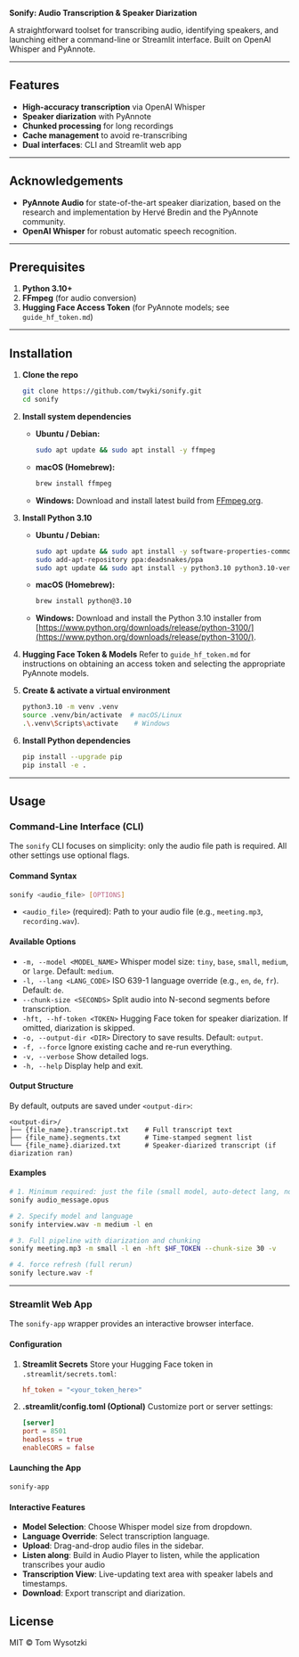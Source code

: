 **Sonify: Audio Transcription & Speaker Diarization**

A straightforward toolset for transcribing audio, identifying speakers, and launching either a command-line or Streamlit interface. Built on OpenAI Whisper and PyAnnote.

---

## Features

* **High-accuracy transcription** via OpenAI Whisper
* **Speaker diarization** with PyAnnote
* **Chunked processing** for long recordings
* **Cache management** to avoid re-transcribing
* **Dual interfaces**: CLI and Streamlit web app

---

## Acknowledgements

* **PyAnnote Audio** for state-of-the-art speaker diarization, based on the research and implementation by Hervé Bredin and the PyAnnote community.
* **OpenAI Whisper** for robust automatic speech recognition.

---

## Prerequisites

1. **Python 3.10+**
2. **FFmpeg** (for audio conversion)
3. **Hugging Face Access Token** (for PyAnnote models; see `guide_hf_token.md`)

---

## Installation

1. **Clone the repo**

   ```bash
   git clone https://github.com/twyki/sonify.git
   cd sonify
   ```

2. **Install system dependencies**

   * **Ubuntu / Debian:**

     ```bash
     sudo apt update && sudo apt install -y ffmpeg
     ```
   * **macOS (Homebrew):**

     ```bash
     brew install ffmpeg
     ```
   * **Windows:**
     Download and install latest build from [FFmpeg.org](https://ffmpeg.org).

3. **Install Python 3.10**

   * **Ubuntu / Debian:**

     ```bash
     sudo apt update && sudo apt install -y software-properties-common
     sudo add-apt-repository ppa:deadsnakes/ppa
     sudo apt update && sudo apt install -y python3.10 python3.10-venv python3.10-dev
     ```

   * **macOS (Homebrew):**

     ```bash
     brew install python@3.10
     ```

   * **Windows:**
     Download and install the Python 3.10 installer from [https://www.python.org/downloads/release/python-3100/](https://www.python.org/downloads/release/python-3100/).

4. **Hugging Face Token & Models**
   Refer to `guide_hf_token.md` for instructions on obtaining an access token and selecting the appropriate PyAnnote models.

5. **Create & activate a virtual environment**

   ```bash
   python3.10 -m venv .venv
   source .venv/bin/activate  # macOS/Linux
   .\.venv\Scripts\activate    # Windows
   ```

6. **Install Python dependencies**

   ```bash
   pip install --upgrade pip
   pip install -e .
   ```

---

## Usage

### Command-Line Interface (CLI)

The `sonify` CLI focuses on simplicity: only the audio file path is required. All other settings use optional flags.

#### Command Syntax

```bash
sonify <audio_file> [OPTIONS]
```

* `<audio_file>` (required): Path to your audio file (e.g., `meeting.mp3`, `recording.wav`).

#### Available Options

* `-m, --model <MODEL_NAME>`
  Whisper model size: `tiny`, `base`, `small`, `medium`, or `large`. Default: `medium`.
* `-l, --lang <LANG_CODE>`
  ISO 639-1 language override (e.g., `en`, `de`, `fr`). Default: `de`.
* `--chunk-size <SECONDS>`
  Split audio into N-second segments before transcription.
* `-hft, --hf-token <TOKEN>`
  Hugging Face token for speaker diarization. If omitted, diarization is skipped.
* `-o, --output-dir <DIR>`
  Directory to save results. Default: `output`.
* `-f, --force`
  Ignore existing cache and re-run everything.
* `-v, --verbose`
  Show detailed logs.
* `-h, --help`
  Display help and exit.

#### Output Structure

By default, outputs are saved under `<output-dir>`:

```
<output-dir>/
├── {file_name}.transcript.txt    # Full transcript text
├── {file_name}.segments.txt      # Time-stamped segment list
└── {file_name}.diarized.txt      # Speaker-diarized transcript (if diarization ran)
```

#### Examples

```bash
# 1. Minimum required: just the file (small model, auto-detect lang, no diarization)
sonify audio_message.opus

# 2. Specify model and language
sonify interview.wav -m medium -l en

# 3. Full pipeline with diarization and chunking
sonify meeting.mp3 -m small -l en -hft $HF_TOKEN --chunk-size 30 -v

# 4. force refresh (full rerun)
sonify lecture.wav -f
```

---

### Streamlit Web App

The `sonify-app` wrapper provides an interactive browser interface.

#### Configuration

1. **Streamlit Secrets**
   Store your Hugging Face token in `.streamlit/secrets.toml`:

   ```toml
   hf_token = "<your_token_here>"
   ```
2. **.streamlit/config.toml (Optional)**
   Customize port or server settings:

   ```toml
   [server]
   port = 8501
   headless = true
   enableCORS = false
   ```

#### Launching the App

```bash
sonify-app
```

#### Interactive Features

* **Model Selection**: Choose Whisper model size from dropdown.
* **Language Override**: Select transcription language.
* **Upload**: Drag-and-drop audio files in the sidebar.
* **Listen along**: Build in Audio Player to listen, while the application transcribes your audio
* **Transcription View**: Live-updating text area with speaker labels and timestamps.
* **Download**: Export transcript and diarization.

## License

MIT © Tom Wysotzki
